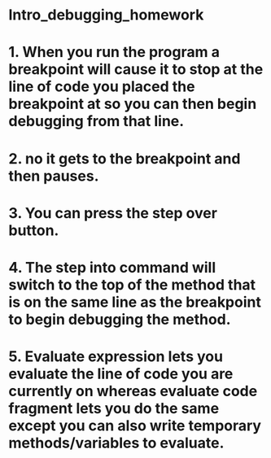 # Intro_debugging_homework

# 1. When you run the program a breakpoint will cause it to stop at the line of code you placed the breakpoint at so you can then begin debugging from that line.

# 2. no it gets to the breakpoint and then pauses.

# 3. You can press the step over button.

# 4. The step into command will switch to the top of the method that is on the same line as the breakpoint to begin debugging the method.

# 5. Evaluate expression lets you evaluate the line of code you are currently on whereas evaluate code fragment lets you do the same except you can also write temporary methods/variables to evaluate.
